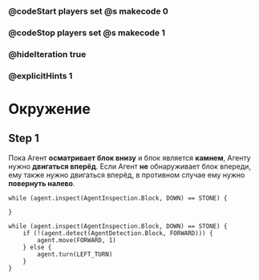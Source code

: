 ### @codeStart players set @s makecode 0
### @codeStop players set @s makecode 1

### @hideIteration true 
### @explicitHints 1


# Окружение

## Step 1
Пока Агент **осматривает блок внизу** и блок является **камнем**, Агенту нужно **двигаться вперёд**. Если Агент **не** обнаруживает блок впереди, ему также нужно двигаться вперёд, в противном случае ему нужно **повернуть налево**.


```template
while (agent.inspect(AgentInspection.Block, DOWN) == STONE) {
    
}
```

```ghost
while (agent.inspect(AgentInspection.Block, DOWN) == STONE) {
    if (!(agent.detect(AgentDetection.Block, FORWARD))) {
        agent.move(FORWARD, 1)
    } else {
        agent.turn(LEFT_TURN)
    }
}
```

